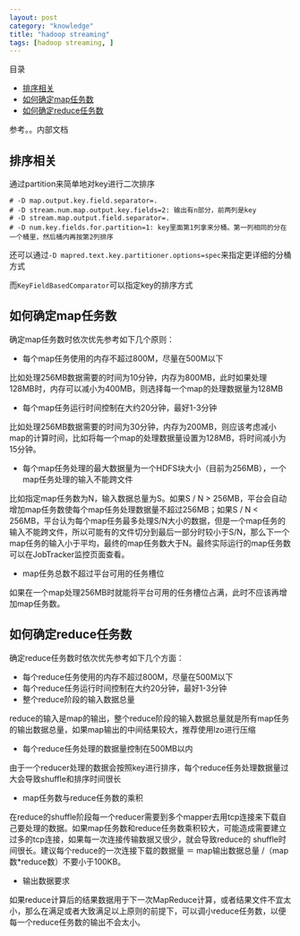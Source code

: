 ```yaml
---
layout: post
category: "knowledge"
title: "hadoop streaming"
tags: [hadoop streaming, ]
---
```


目录

<!-- TOC -->

- [排序相关](#排序相关)
- [如何确定map任务数](#如何确定map任务数)
- [如何确定reduce任务数](#如何确定reduce任务数)

<!-- /TOC -->

参考。。内部文档

## 排序相关

通过partition来简单地对key进行二次排序

```shell
# -D map.output.key.field.separator=.
# -D stream.num.map.output.key.fields=2: 输出有n部分，前两列是key
# -D stream.map.output.field.separator=.
# -D num.key.fields.for.partition=1: key里面第1列拿来分桶。第一列相同的分在一个桶里，然后桶内再按第2列排序 
```

还可以通过```-D mapred.text.key.partitioner.options=spec```来指定更详细的分桶方式

而```KeyFieldBasedComparator```可以指定key的排序方式

## 如何确定map任务数

确定map任务数时依次优先参考如下几个原则：

+ 每个map任务使用的内存不超过800M，尽量在500M以下

比如处理256MB数据需要的时间为10分钟，内存为800MB，此时如果处理128MB时，内存可以减小为400MB，则选择每一个map的处理数据量为128MB

+ 每个map任务运行时间控制在大约20分钟，最好1-3分钟

比如处理256MB数据需要的时间为30分钟，内存为200MB，则应该考虑减小map的计算时间，比如将每一个map的处理数据量设置为128MB，将时间减小为15分钟。

+ 每个map任务处理的最大数据量为一个HDFS块大小（目前为256MB），一个map任务处理的输入不能跨文件

比如指定map任务数为N，输入数据总量为S。如果S / N > 256MB，平台会自动增加map任务数使每个map任务处理数据量不超过256MB；如果S / N < 256MB，平台认为每个map任务最多处理S/N大小的数据，但是一个map任务的输入不能跨文件，所以可能有的文件切分到最后一部分时较小于S/N，那么下一个map任务的输入小于平均，最终的map任务数大于N。最终实际运行的map任务数可以在JobTracker监控页面查看。

+ map任务总数不超过平台可用的任务槽位

如果在一个map处理256MB时就能将平台可用的任务槽位占满，此时不应该再增加map任务数。

## 如何确定reduce任务数

确定reduce任务数时依次优先参考如下几个方面：

+ 每个reduce任务使用的内存不超过800M，尽量在500M以下
+ 每个reduce任务运行时间控制在大约20分钟，最好1-3分钟
+ 整个reduce阶段的输入数据总量

reduce的输入是map的输出，整个reduce阶段的输入数据总量就是所有map任务的输出数据总量，如果map输出的中间结果较大，推荐使用lzo进行压缩

+ 每个reduce任务处理的数据量控制在500MB以内

由于一个reducer处理的数据会按照key进行排序，每个reduce任务处理数据量过大会导致shuffle和排序时间很长

+ map任务数与reduce任务数的乘积

在reduce的shuffle阶段每一个reducer需要到多个mapper去用tcp连接来下载自己要处理的数据。如果map任务数和reduce任务数乘积较大，可能造成需要建立过多的tcp连接，如果每一次连接传输数据又很少，就会导致reduce的 shuffle时间很长。建议每个reduce的一次连接下载的数据量 ＝ map输出数据总量 /（map数*reduce数）不要小于100KB。

+ 输出数据要求

如果reduce计算后的结果数据用于下一次MapReduce计算，或者结果文件不宜太小，那么在满足或者大致满足以上原则的前提下，可以调小reduce任务数，以便每一个reduce任务数的输出不会太小。
